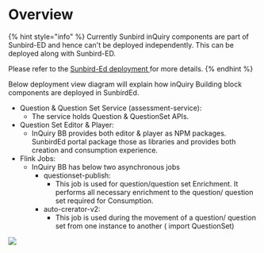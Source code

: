 # Overview

{% hint style="info" %}
Currently Sunbird inQuiry components are part of Sunbird-ED and hence can't be deployed independently. This can be deployed along with Sunbird-ED.&#x20;

Please refer to the [Sunbird-Ed deployment ](https://ed.sunbird.org/use/prerequisites-for-your-own-sunbird-ed-instance)for more details.
{% endhint %}

Below deployment view diagram will explain how inQuiry Building block components are deployed in SunbirdEd.&#x20;

* Question & Question Set Service (assessment-service):
  * The service holds Question & QuestionSet APIs.
* Question Set Editor & Player:&#x20;
  * InQuiry BB provides both editor & player as  NPM packages. SunbirdEd portal package those as libraries and provides both creation and consumption experience.
* Flink Jobs:
  * InQuiry BB has below two asynchronous jobs&#x20;
    * questionset-publish:
      * This job is used for question/question set Enrichment. It performs all necessary enrichment to the question/ question set required for Consumption.
    * auto-crerator-v2:
      * This job is used during the movement of a question/ question set from one instance to another ( import QuestionSet)

![](../.gitbook/assets/inQuiry\_Deployemnt\_View.png)
